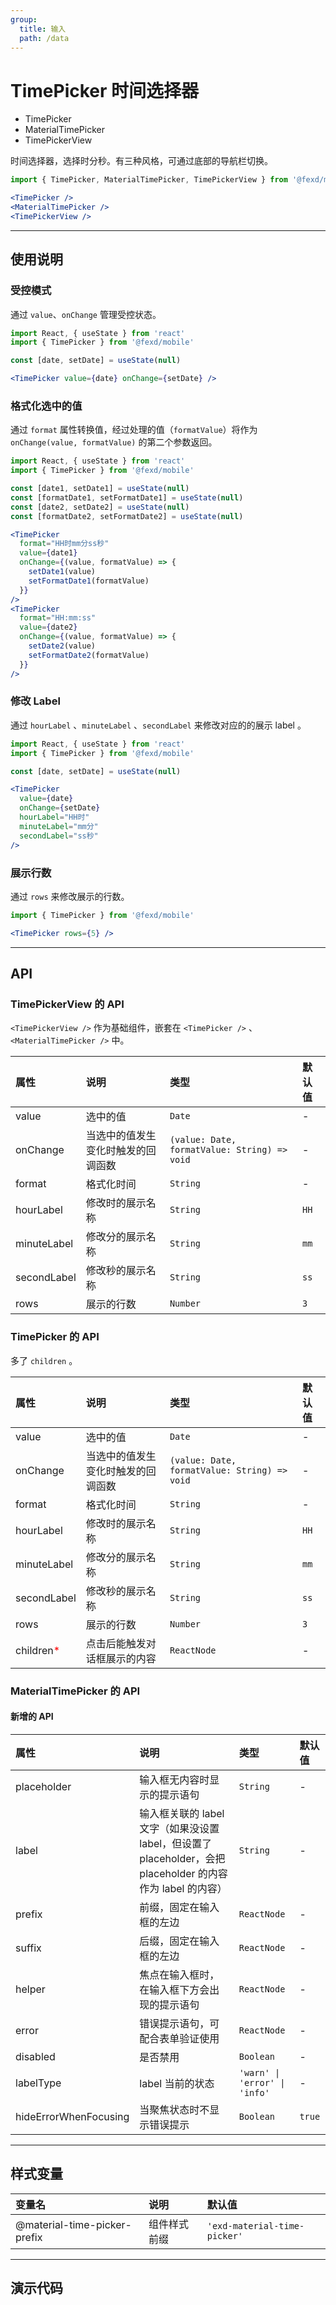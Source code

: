 ```yaml
---
group:
  title: 输入
  path: /data
---
```


# TimePicker 时间选择器

- TimePicker <ImportCost name="TimePicker" />
- MaterialTimePicker <ImportCost name="MaterialTimePicker" />
- TimePickerView <ImportCost name="TimePickerView" />

时间选择器，选择时分秒。有三种风格，可通过底部的导航栏切换。

<!-- prettier-ignore -->
```jsx | pure
import { TimePicker, MaterialTimePicker, TimePickerView } from '@fexd/mobile'

<TimePicker />
<MaterialTimePicker />
<TimePickerView />
```

---

## 使用说明

### 受控模式

通过 `value`、`onChange` 管理受控状态。

<!-- prettier-ignore -->
```jsx | pure
import React, { useState } from 'react'
import { TimePicker } from '@fexd/mobile'

const [date, setDate] = useState(null)

<TimePicker value={date} onChange={setDate} />
```

### 格式化选中的值

通过 `format` 属性转换值，经过处理的值（`formatValue`）将作为 `onChange(value, formatValue)` 的第二个参数返回。

<!-- prettier-ignore -->
```jsx | pure
import React, { useState } from 'react'
import { TimePicker } from '@fexd/mobile'

const [date1, setDate1] = useState(null)
const [formatDate1, setFormatDate1] = useState(null)
const [date2, setDate2] = useState(null)
const [formatDate2, setFormatDate2] = useState(null)

<TimePicker 
  format="HH时mm分ss秒" 
  value={date1} 
  onChange={(value, formatValue) => {
    setDate1(value)
    setFormatDate1(formatValue)
  }}
/>
<TimePicker 
  format="HH:mm:ss" 
  value={date2} 
  onChange={(value, formatValue) => {
    setDate2(value)
    setFormatDate2(formatValue)
  }}
/>
```

### 修改 Label

通过 `hourLabel` 、`minuteLabel` 、`secondLabel` 来修改对应的的展示 label 。

<!-- prettier-ignore -->
```jsx | pure
import React, { useState } from 'react'
import { TimePicker } from '@fexd/mobile'

const [date, setDate] = useState(null)

<TimePicker
  value={date}
  onChange={setDate}
  hourLabel="HH时"
  minuteLabel="mm分"
  secondLabel="ss秒"
/>
```

### 展示行数

通过 `rows` 来修改展示的行数。

<!-- prettier-ignore -->
```jsx | pure
import { TimePicker } from '@fexd/mobile'

<TimePicker rows={5} />
```

---

## API

### TimePickerView 的 API

`<TimePickerView />` 作为基础组件，嵌套在 `<TimePicker />` 、`<MaterialTimePicker />` 中。

| 属性        | 说明                               | 类型                                         | 默认值 |
| :---------- | :--------------------------------- | :------------------------------------------- | :----- |
| value       | 选中的值                           | `Date`                                       | -      |
| onChange    | 当选中的值发生变化时触发的回调函数 | `(value: Date, formatValue: String) => void` | -      |
| format      | 格式化时间                         | `String`                                     | -      |
| hourLabel   | 修改时的展示名称                   | `String`                                     | `HH`   |
| minuteLabel | 修改分的展示名称                   | `String`                                     | `mm`   |
| secondLabel | 修改秒的展示名称                   | `String`                                     | `ss`   |
| rows        | 展示的行数                         | `Number`                                     | `3`    |

### TimePicker 的 API

多了 `children` 。

| 属性 | 说明 | 类型 | 默认值 |
| :-- | :-- | :-- | :-- |
| value | 选中的值 | `Date` | - |
| onChange | 当选中的值发生变化时触发的回调函数 | `(value: Date, formatValue: String) => void` | - |
| format | 格式化时间 | `String` | - |
| hourLabel | 修改时的展示名称 | `String` | `HH` |
| minuteLabel | 修改分的展示名称 | `String` | `mm` |
| secondLabel | 修改秒的展示名称 | `String` | `ss` |
| rows | 展示的行数 | `Number` | `3` |
| children<span style="color: red;">\*</span> | 点击后能触发对话框展示的内容 | `ReactNode` | - |

### MaterialTimePicker 的 API

#### 新增的 API

| 属性 | 说明 | 类型 | 默认值 |
| :-- | :-- | :-- | :-- |
| placeholder | 输入框无内容时显示的提示语句 | `String` | - |
| label | 输入框关联的 label 文字（如果没设置 label，但设置了 placeholder，会把 placeholder 的内容作为 label 的内容） | `String` | - |
| prefix | 前缀，固定在输入框的左边 | `ReactNode` | - |
| suffix | 后缀，固定在输入框的左边 | `ReactNode` | - |
| helper | 焦点在输入框时，在输入框下方会出现的提示语句 | `ReactNode` | - |
| error | 错误提示语句，可配合表单验证使用 | `ReactNode` | - |
| disabled | 是否禁用 | `Boolean` | - |
| labelType | label 当前的状态 | `'warn' \| 'error' \| 'info'` | - |
| hideErrorWhenFocusing | 当聚焦状态时不显示错误提示 | `Boolean` | `true` |

---

## 样式变量

| 变量名                       | 说明         | 默认值                      |
| :--------------------------- | :----------- | :-------------------------- |
| @material-time-picker-prefix | 组件样式前缀 | `'exd-material-time-picker'` |

---

## 演示代码

<code src="./demos/demo1/index.tsx" />
